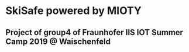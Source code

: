 # SkiSafe powered by MIOTY

## Project of group4 of Fraunhofer IIS IOT Summer Camp 2019 @ Waischenfeld 



